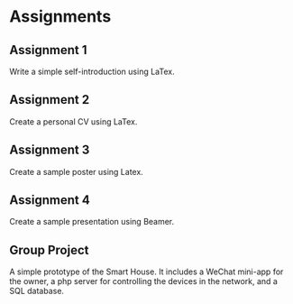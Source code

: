 # Assignments

## Assignment 1

Write a simple self-introduction using LaTex.

## Assignment 2

Create a personal CV using LaTex.

## Assignment  3

Create a sample poster using Latex.

## Assignment  4

Create a sample presentation using Beamer.

## Group Project

A simple prototype of the Smart House. It includes a WeChat mini-app for the owner, a php server for controlling the devices in the network, and a SQL database.

